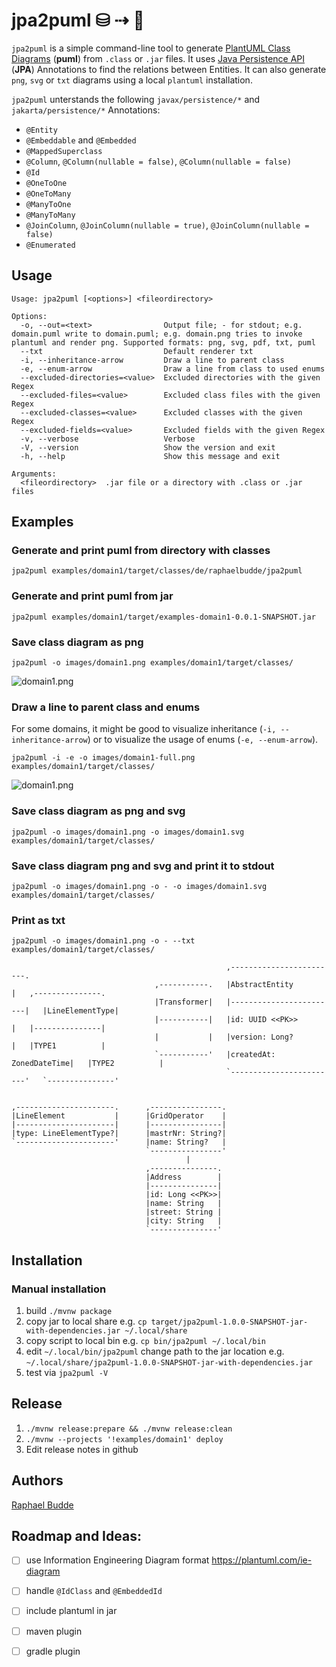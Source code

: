# jpa2puml ⛁ ⇢ 🌱 

`jpa2puml` is a simple command-line tool to
generate [PlantUML Class Diagrams](https://plantuml.com/class-diagram) (**puml**)
from `.class` or `.jar` files.
It uses [Java Persistence API](https://plantuml.com/class-diagram) (**JPA**) Annotations to find the relations between
Entities. It can also generate `png`, `svg` or `txt` diagrams using a local `plantuml` installation.

`jpa2puml` unterstands the following `javax/persistence/*` and `jakarta/persistence/*` Annotations:

- `@Entity`
- `@Embeddable` and `@Embedded`
- `@MappedSuperclass`
- `@Column`, `@Column(nullable = false)`, `@Column(nullable = false)`
- `@Id`
- `@OneToOne`
- `@OneToMany`
- `@ManyToOne`
- `@ManyToMany`
- `@JoinColumn`, `@JoinColumn(nullable = true)`,  `@JoinColumn(nullable = false)`
- `@Enumerated`


## Usage

```
Usage: jpa2puml [<options>] <fileordirectory>

Options:
  -o, --out=<text>                Output file; - for stdout; e.g. domain.puml write to domain.puml; e.g. domain.png tries to invoke plantuml and render png. Supported formats: png, svg, pdf, txt, puml
  --txt                           Default renderer txt
  -i, --inheritance-arrow         Draw a line to parent class
  -e, --enum-arrow                Draw a line from class to used enums
  --excluded-directories=<value>  Excluded directories with the given Regex
  --excluded-files=<value>        Excluded class files with the given Regex
  --excluded-classes=<value>      Excluded classes with the given Regex
  --excluded-fields=<value>       Excluded fields with the given Regex
  -v, --verbose                   Verbose
  -V, --version                   Show the version and exit
  -h, --help                      Show this message and exit

Arguments:
  <fileordirectory>  .jar file or a directory with .class or .jar files
```

## Examples

### Generate and print puml from directory with classes

`jpa2puml examples/domain1/target/classes/de/raphaelbudde/jpa2puml`

### Generate and print puml from jar

`jpa2puml examples/domain1/target/examples-domain1-0.0.1-SNAPSHOT.jar`

### Save class diagram as png

`jpa2puml -o images/domain1.png examples/domain1/target/classes/`

![domain1.png](images/domain1.png)

### Draw a line to parent class and enums
For some domains, it might be good to visualize inheritance (`-i, --inheritance-arrow`) 
or to visualize the usage of enums (`-e, --enum-arrow`).

`jpa2puml -i -e -o images/domain1-full.png examples/domain1/target/classes/`

![domain1.png](images/domain1-full.png)

### Save class diagram as png and svg

`jpa2puml -o images/domain1.png -o images/domain1.svg examples/domain1/target/classes/`

### Save class diagram png and svg and print it to stdout

`jpa2puml -o images/domain1.png -o - -o images/domain1.svg examples/domain1/target/classes/`

### Print as txt

`jpa2puml -o images/domain1.png -o - --txt examples/domain1/target/classes/`

```
                                                ,------------------------.                    
                                ,-----------.   |AbstractEntity          |   ,---------------.
                                |Transformer|   |------------------------|   |LineElementType|
                                |-----------|   |id: UUID <<PK>>         |   |---------------|
                                |           |   |version: Long?          |   |TYPE1          |
                                `-----------'   |createdAt: ZonedDateTime|   |TYPE2          |
                                                `------------------------'   `---------------'
                                                                                              
                                                                                              
,----------------------.      ,----------------.                                              
|LineElement           |      |GridOperator    |                                              
|----------------------|      |----------------|                                              
|type: LineElementType?|      |mastrNr: String?|                                              
`----------------------'      |name: String?   |                                              
                              `----------------'                                              
                                       |                                                      
                              ,---------------.                                               
                              |Address        |                                               
                              |---------------|                                               
                              |id: Long <<PK>>|                                               
                              |name: String   |                                               
                              |street: String |                                               
                              |city: String   |                                               
                              `---------------'                                               
```


## Installation

### Manual installation

1. build `./mvnw package`
2. copy jar to local share e.g. `cp target/jpa2puml-1.0.0-SNAPSHOT-jar-with-dependencies.jar ~/.local/share`
3. copy script to local bin e.g. `cp bin/jpa2puml ~/.local/bin`
4. edit `~/.local/bin/jpa2puml` change path to the jar location
   e.g. `~/.local/share/jpa2puml-1.0.0-SNAPSHOT-jar-with-dependencies.jar`
5. test via `jpa2puml -V`


## Release
1. `./mvnw release:prepare && ./mvnw release:clean`
2. `./mvnw --projects '!examples/domain1' deploy`
3. Edit release notes in github


## Authors

[Raphael Budde](https://github.com/raphaelbudde)


## Roadmap and Ideas:
- [ ] use Information Engineering Diagram format https://plantuml.com/ie-diagram
- [ ] handle `@IdClass` and `@EmbeddedId`
- [ ] include plantuml in jar
- [ ] maven plugin
- [ ] gradle plugin

